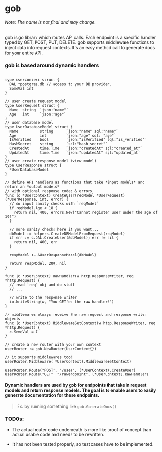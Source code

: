 # gob
###### Note: The name is not final and may change.

gob is go library which routes API calls. Each endpoint is a specific handler typed by GET, POST, PUT, DELETE. gob supports middleware functions to inject data into request contexts. It's an easy method call to generate docs for your entire API.


### gob is based around dynamic handlers

```golang

type UserContext struct {
  DAL *postgres.db // access to your DB provider.
  SomeVal int
}

// user create request model
type UserRequest struct {
  Name  string  `json:"name"`
  Age   int     `json:"age"`
}
// user database model
type UserDatabaseModel struct {
  Name          string      `json:"name" sql:"name"`
  Age           int         `json:"age" sql: "age"`
  IsVerified    bool        `json:"isVerified" sql:"is_verified"`
  HashSecret    string      `sql:"hash_secret"`
  CreatedAt     time.Time   `json:"createdAt" sql:"created_at"`
  UpdatedAt     time.Time   `json:"updatedAt" sql:"updated_at`
}
// user create response model (view model)
type UserResponse struct {
  *UserDatabaseModel
}

// define API handlers as functions that take *input models* and return an *output models*
// with optional response codes & errors
func (c *UserContext) CreateUser(reqModel *UserRequest) (*UserResponse, int, error) {
  // do input sanity checks with `reqModel`
  if reqModel.Age < 18 {
    return nil, 400, errors.New("Cannot register user under the age of 18!")
  }
  
  // more sanity checks here if you want...
  dbModel := helpers.CreateDBModelFromRequest(reqModel)
  if err := c.DAL.CreateUser(&dbModel); err != nil {
    return nil, 400, err
  }
  
  respModel := &UserResponseModel{dbModel}
  
  return respModel, 200, nil
}

func (c *UserContext) RawHandler(w http.ResponseWriter, req *http.Request) {
  // read `req` obj and do stuff
  // ...
  
  // write to the response writer
  io.WriteString(w, "You GET'ed the raw handler!")
}

// middlewares always receive the raw request and response writer objects
func (c *UserContext) MiddlewareSetContext(w http.ResponseWriter, req *http.Request) {
  c.SomeVal = 7
}

// create a new router with your own context
userRouter := gob.NewRouter(UserContext{})

// it supports middlewares too!
userRouter.Middleware((*UserContext).MiddlewareSetContext)

userRouter.Route("POST", "/user", (*UserContext).CreateUser)
userRouter.Route("GET", "/rawendpoint", (*UserContext).RawHandler)
```

#### Dynamic handlers are used by gob for endpoints that take in request models and return response models. The goal is to enable users to easily generate documentation for these endpoints.

>Ex. by running something like `gob.GenerateDocs()`


### TODOs:

- The actual router code underneath is more like proof of concept than actual usable code and needs to be rewritten.

- It has not been tested properly, so test cases have to be implemented.

